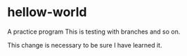 # hellow-world
A practice program
This is testing with branches and so on.

This change is necessary to be sure I have learned it.
